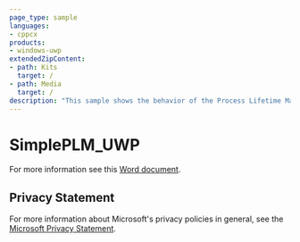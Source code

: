 ```yaml
---
page_type: sample
languages:
- cppcx
products:
- windows-uwp
extendedZipContent:
- path: Kits
  target: /
- path: Media
  target: /
description: "This sample shows the behavior of the Process Lifetime Management (PLM) events in a Universal Windows Platform (UWP) app."
---
```


# SimplePLM_UWP

For more information see this [Word document](https://github.com/microsoft/Xbox-ATG-Samples/blob/master/UWPSamples/System/SimplePLM_UWP/Readme.docx).

## Privacy Statement

For more information about Microsoft's privacy policies in general, see the [Microsoft Privacy Statement](https://privacy.microsoft.com/en-us/privacystatement/).
